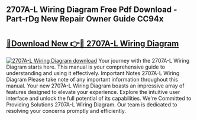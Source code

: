 ## 2707A-L Wiring Diagram Free Pdf Download - Part-rDg New Repair Owner Guide CC94x

# <h2><a href="http://dfpg32.blite.top/?on=2707A-L+Wiring+Diagram">🔗Download New 👉🔴 2707A-L Wiring Diagram</a></h2>

[![2707A-L Wiring Diagram download](https://i.imgur.com/lujVjoI.png)](http://dfpg32.blite.top/?on=2707A-L+Wiring+Diagram)
Your journey with the 2707A-L Wiring Diagram starts here. This manual is your comprehensive guide to understanding and using it effectively. Important Notes 2707A-L Wiring Diagram Please take note of any important information throughout this manual. Your new 2707A-L Wiring Diagram boasts an impressive array of features designed to elevate your experience. Explore the intuitive user interface and unlock the full potential of its capabilities. We're Committed to Providing Solutions 2707A-L Wiring Diagram. Our team is dedicated to resolving your concerns promptly and efficiently.
